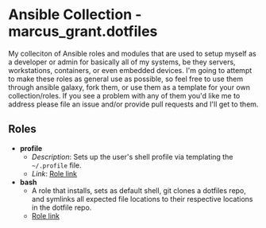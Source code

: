 # Ansible Collection - marcus_grant.dotfiles

My colleciton of Ansible roles and modules that are used to setup myself as a developer or admin for basically all of my systems, be they servers, workstations, containers, or even embedded devices. I'm going to attempt to make these roles as general use as possible, so feel free to use them through ansible galaxy, fork them, or use them as a template for your own collection/roles. If you see a problem with any of them you'd like me to address please file an issue and/or provide pull requests and I'll get to them.

## Roles

* **profile**
  * *Description*:
    Sets up the user's shell profile via templating the `~/.profile` file.
  * *Link*:
    [Role link](./roles/profile/README.md)
* **bash**
  * A role that installs, sets as default shell, git clones a dotfiles repo, and symlinks all expected file locations to their respective locations in the dotfile repo.
  * [Role link](https://github.com/marcus-grant/ansible-collection-dotfiles/tree/main/roles/bash)

